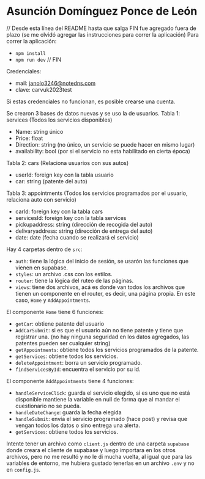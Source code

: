 # Asunción Domínguez Ponce de León

// Desde esta línea del README hasta que salga FIN fue agregado fuera de plazo (se me olvidó agregar las instrucciones para correr la aplicación)
Para correr la aplicación:
- ```npm install```
- ```npm run dev```
// FIN

Credenciales:
- mail: janolo3246@notedns.com
- clave: carvuk2023test

Si estas credenciales no funcionan, es posible crearse una cuenta.

Se crearon 3 bases de datos nuevas y se uso la de usuarios.
Tabla 1: services (Todos los servicios disponibles)
- Name: string único
- Price: float
- Direction: string (no único, un servicio se puede hacer en mismo lugar)
- availability: bool (por si el servicio no esta habilitado en cierta época)

Tabla 2: cars (Relaciona usuarios con sus autos)
- userId: foreign key con la tabla usuario
- car: string (patente del auto)

Tabla 3: appointments (Todos los servicios programados por el usuario, relaciona auto con servicio)
- carId: foreign key con la tabla cars
- servicesId: foreign key con la tabla services
- pickupaddress: string (dirección de recogida del auto)
- delivaryaddress: string (dirección de entrega del auto)
- date: date (fecha cuando se realizará el servicio)

Hay 4 carpetas dentro de ```src```:
- ```auth```: tiene la lógica del inicio de sesión, se usarón las funciones que vienen en supabase.
- ```styles```: un archivo .css con los estilos.
- ```router```: tiene la lógica del ruteo de las páginas.
- ```views```: tiene dos archivos, acá es donde van todos los archivos que tienen un componente en el router, es decir, una página propia. En este caso, ```Home``` y ```AddAppointments```.

El componente ```Home``` tiene 6 funciones:
- ```getCar```: obtiene patente del usuario
- ```AddCarSubmit```: si es que el usuario aún no tiene patente y tiene que registrar una. (no hay ninguna seguridad en los datos agregados, las patentes pueden ser cualquier string)
- ```getAppointments```: obtiene todos los servicios programados de la patente.
- ```getServices```: obtiene todos los servicios.
- ```deleteAppointment```: borra un servicio programado.
- ```findServicesById```: encuentra el servicio por su id.

El componente ```AddAppointments``` tiene 4 funciones:
- ```handleServiceClick```: guarda el servicio elegido, si es uno que no está disponible mantiene la variable en null de forma que al mandar el cuestionario no se pueda.
- ```handleDateChange```: guarda la fecha elegida
- ```handleSubmit```: envía el servicio programado (hace post) y revisa que vengan todos los datos o sino entrega una alerta.
- ```getServices```: obtiene todos los servicios.

Intente tener un archivo como ```client.js``` dentro de una carpeta ```supabase``` donde creara el cliente de supabase y luego importara en los otros archivos, pero no me resultó y no le di mucha vuelta, al igual que para las variables de entorno, me hubiera gustado tenerlas en un archivo ```.env``` y no en ```config.js```.
